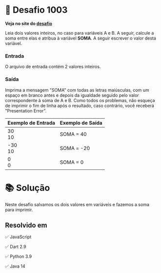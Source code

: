 # 📖 Desafio 1003

**Veja no site do [desafio](https://www.beecrowd.com.br/judge/pt/problems/view/1003)**

Leia dois valores inteiros, no caso para variáveis A e B. A seguir, calcule a soma entre elas e atribua à variável **SOMA**. A seguir escrever o valor desta variável.

### Entrada

O arquivo de entrada contém 2 valores inteiros.

### Saída

Imprima a mensagem "SOMA" com todas as letras maiúsculas, com um espaço em branco antes e depois da igualdade seguido pelo valor correspondente à soma de A e B. Como todos os problemas, não esqueça de imprimir o fim de linha após o resultado, caso contrário, você receberá "Presentation Error".

| Exemplo de Entrada | Exemplo de Saída |
| ------------------ | ---------------- |
| 30<br>10           | SOMA = 40        |
| -30<br>10          | SOMA = -20       |
| 0<br>0             | SOMA = 0         |

# 📚 Solução

Neste desafio salvamos os dois valores em variáveis e fazemos a soma para imprimir.

## Resolvido em

✅ JavaScript

✅ Dart 2.9

✅ Python 3.9

✅ Java 14
